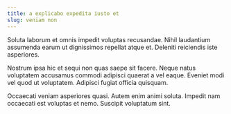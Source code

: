 ```yaml
---
title: a explicabo expedita iusto et
slug: veniam non
---
```


Soluta laborum et omnis impedit voluptas recusandae. Nihil laudantium assumenda earum ut dignissimos repellat atque et. Deleniti reiciendis iste asperiores.

Nostrum ipsa hic et sequi non quas saepe sit facere. Neque natus voluptatem accusamus commodi adipisci quaerat a vel eaque. Eveniet modi vel quod ut voluptatem. Adipisci fugiat officia quisquam.

Occaecati veniam asperiores quasi. Autem enim animi soluta. Impedit nam occaecati est voluptas et nemo. Suscipit voluptatum sint.
